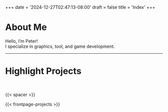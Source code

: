 +++
date = '2024-12-27T02:47:13-08:00'
draft = false
title = 'Index'
+++

# About Me

Hello, I’m Peter!  
I specialize in graphics, tool, and game development.  

-------------------------------------------------------

# Highlight Projects

<div style="margin-bottom: 50px;"></div>

{{< spacer >}}

{{< frontpage-projects >}}